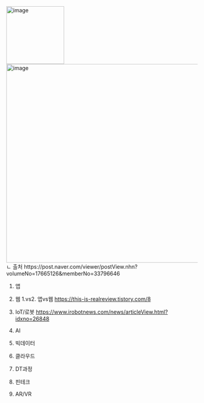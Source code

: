 <img width="152" alt="image" src="https://user-images.githubusercontent.com/113709273/193288436-09591c26-ce66-48f8-a7a2-2058b36ed9fa.png">


<img width="523" alt="image" src="https://user-images.githubusercontent.com/113709273/193293103-61023a42-3e1a-48f1-9b95-1a864883b45e.png">
ㄴ 출처 https://post.naver.com/viewer/postView.nhn?volumeNo=17665126&memberNo=33796646


1. 앱



2. 웹
1.vs2. 앱vs웹
https://this-is-realreview.tistory.com/8

3. IoT/로봇
https://www.irobotnews.com/news/articleView.html?idxno=26848

4. AI


5. 빅데이터




6. 클라우드



7. DT과정




8. 핀테크





9. AR/VR


